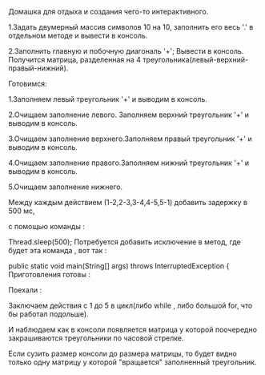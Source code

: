Домашка для отдыха и создания чего-то интерактивного.



1.Задать двумерный массив символов 10 на 10, заполнить его весь '.' в отдельном методе и вывести в консоль.

2.Заполнить главную и побочную диагональ '+'; Вывести в консоль. Получится матрица, разделенная на 4 треугольника(левый-верхний-правый-нижний).



Готовимся:



1.Заполняем левый треугольник '+' и выводим в консоль.



2.Очищаем заполнение левого. Заполняем верхний треугольник '+' и выводим в консоль.



3.Очищаем заполнение верхнего.Заполняем правый треугольник '+' и выводим в консоль.



4.Очищаем заполнение правого.Заполняем нижний треугольник '+' и выводим в консоль.



5.Очищаем заполнение нижнего.



Между каждым действием (1-2,2-3,3-4,4-5,5-1) добавить задержку в 500 мс,

с помощью команды :

Thread.sleep(500);
Потребуется добавить исключение в метод, где будет эта команда , вот так :

public static void main(String[] args) throws InterruptedException {
Приготовления готовы :

Поехали :

Заключаем действия с 1 до 5 в цикл(либо while , либо большой for, что бы работал подольше).

И наблюдаем как в консоли появляется матрица у которой поочередно закрашиваются треугольники по часовой стрелке.



Если сузить размер консоли до размера матрицы, то будет видно только одну матрицу у которой "вращается" заполненный треугольник.